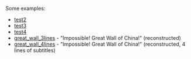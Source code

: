 Some examples:

* [test2](./test2/)
* [test3](./test3/)
* [test4](./test4/)
* [great_wall_3lines](./great_wall_3lines/) - "Impossible! Great Wall of China!" (reconstructed)
* [great_wall_4lines](./great_wall_4lines/) - "Impossible! Great Wall of China!" (reconstructed, 4 lines of subtitles)
